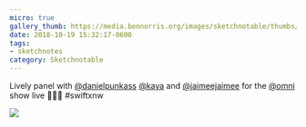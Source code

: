 ```yaml
---
micro: true
gallery_thumb: https://media.bennorris.org/images/sketchnotable/thumbs/swift-by-northwest-2018-sketchnotes-05.jpg
date: 2018-10-19 15:32:17-0600
tags:
- sketchnotes
category: Sketchnotable
---
```


Lively panel with [@danielpunkass](https://micro.blog/danielpunkass) [@kaya](https://micro.blog/kaya) and [@jaimeejaimee](https://micro.blog/jaimeejaimee) for the [@omni](https://micro.blog/omni) show live 📱✍🏼 #swiftxnw

<img src="https://media.bennorris.org/images/sketchnotable/swift-by-northwest-2018/swift-by-northwest-2018-sketchnotes-05.jpg" />